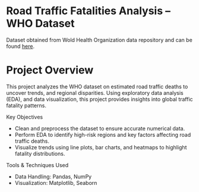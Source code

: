 # Road Traffic Fatalities Analysis – WHO Dataset
Dataset obtained from Wold Health Organization data repository and can be found [here](https://apps.who.int/gho/data/view.main.RoadTrafficDeathREG?lang=en).

# Project Overview

This project analyzes the WHO dataset on estimated road traffic deaths to uncover trends, and regional disparities. Using exploratory data analysis (EDA), and data visualization, this project provides insights into global traffic fatality patterns.

Key Objectives

- Clean and preprocess the dataset to ensure accurate numerical data.
- Perform EDA to identify high-risk regions and key factors affecting road traffic deaths.
- Visualize trends using line plots, bar charts, and heatmaps to highlight fatality distributions.

Tools & Techniques Used

- Data Handling: Pandas, NumPy
- Visualization: Matplotlib, Seaborn
